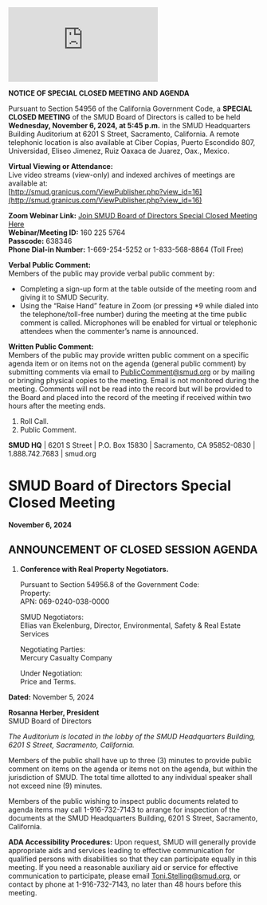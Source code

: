 <!-- Page 1 -->
![SMUD Notice of Special Closed Meeting and Agenda](https://smud.granicus.com/ViewPublisher.php?view_id=16)

**NOTICE OF SPECIAL CLOSED MEETING AND AGENDA**

Pursuant to Section 54956 of the California Government Code, a **SPECIAL CLOSED MEETING** of the SMUD Board of Directors is called to be held  
**Wednesday, November 6, 2024, at 5:45 p.m.** in the SMUD Headquarters Building Auditorium at 6201 S Street, Sacramento, California. A remote telephonic location is also available at Ciber Copias, Puerto Escondido 807, Universidad, Eliseo Jimenez, Ruiz Oaxaca de Juarez, Oax., Mexico.

**Virtual Viewing or Attendance:**  
Live video streams (view-only) and indexed archives of meetings are available at:  
[http://smud.granicus.com/ViewPublisher.php?view_id=16](http://smud.granicus.com/ViewPublisher.php?view_id=16)

**Zoom Webinar Link:** [Join SMUD Board of Directors Special Closed Meeting Here](http://smud.granicus.com/ViewPublisher.php?view_id=16)  
**Webinar/Meeting ID:** 160 225 5764  
**Passcode:** 638346  
**Phone Dial-in Number:** 1-669-254-5252 or 1-833-568-8864 (Toll Free)

**Verbal Public Comment:**  
Members of the public may provide verbal public comment by:  
- Completing a sign-up form at the table outside of the meeting room and giving it to SMUD Security.  
- Using the “Raise Hand” feature in Zoom (or pressing *9 while dialed into the telephone/toll-free number) during the meeting at the time public comment is called. Microphones will be enabled for virtual or telephonic attendees when the commenter’s name is announced.

**Written Public Comment:**  
Members of the public may provide written public comment on a specific agenda item or on items not on the agenda (general public comment) by submitting comments via email to [PublicComment@smud.org](mailto:PublicComment@smud.org) or by mailing or bringing physical copies to the meeting. Email is not monitored during the meeting. Comments will not be read into the record but will be provided to the Board and placed into the record of the meeting if received within two hours after the meeting ends.

1. Roll Call.
2. Public Comment.

**SMUD HQ** | 6201 S Street | P.O. Box 15830 | Sacramento, CA 95852-0830 | 1.888.742.7683 | smud.org
<!-- Page 2 -->
# SMUD Board of Directors Special Closed Meeting  
**November 6, 2024**  

## ANNOUNCEMENT OF CLOSED SESSION AGENDA  

1. **Conference with Real Property Negotiators.**  

   Pursuant to Section 54956.8 of the Government Code:  
   Property:  
   APN: 069-0240-038-0000  

   SMUD Negotiators:  
   Ellias van Ekelenburg, Director, Environmental, Safety & Real Estate Services  

   Negotiating Parties:  
   Mercury Casualty Company  

   Under Negotiation:  
   Price and Terms.  

**Dated:** November 5, 2024  

**Rosanna Herber, President**  
SMUD Board of Directors  

*The Auditorium is located in the lobby of the SMUD Headquarters Building, 6201 S Street, Sacramento, California.*  

Members of the public shall have up to three (3) minutes to provide public comment on items on the agenda or items not on the agenda, but within the jurisdiction of SMUD. The total time allotted to any individual speaker shall not exceed nine (9) minutes.  

Members of the public wishing to inspect public documents related to agenda items may call 1-916-732-7143 to arrange for inspection of the documents at the SMUD Headquarters Building, 6201 S Street, Sacramento, California.  

**ADA Accessibility Procedures:** Upon request, SMUD will generally provide appropriate aids and services leading to effective communication for qualified persons with disabilities so that they can participate equally in this meeting. If you need a reasonable auxiliary aid or service for effective communication to participate, please email Toni.Stelling@smud.org, or contact by phone at 1-916-732-7143, no later than 48 hours before this meeting.
